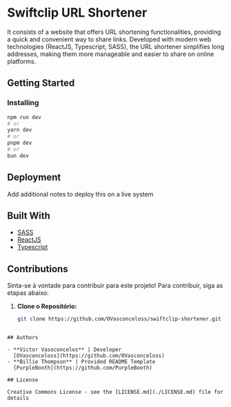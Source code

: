 # Swiftclip URL Shortener

It consists of a website that offers URL shortening functionalities, providing a quick and convenient way to share links. Developed with modern web technologies (ReactJS, Typescript, SASS), the URL shortener simplifies long addresses, making them more manageable and easier to share on online platforms.

## Getting Started



### Installing

```bash
npm run dev
# or
yarn dev
# or
pnpm dev
# or
bun dev
```

## Deployment

Add additional notes to deploy this on a live system

## Built With

  - [SASS](https://sass-lang.com/)
  - [ReactJS](https://react.dev/)
  - [Typescript](https://www.typescriptlang.org/)

## Contributions

Sinta-se à vontade para contribuir para este projeto! Para contribuir, siga as etapas abaixo:

1. **Clone o Repositório:**
   ```bash
   git clone https://github.com/OVasconceloss/swiftclip-shortener.git 
  ```

## Authors

  - **Victor Vasoconcelos** | Developer
    [OVasconceloss](https://github.com/OVasconceloss)
  - **Billie Thompson** | Provided README Template
    [PurpleBooth](https://github.com/PurpleBooth)

## License

Creative Commons License - see the [LICENSE.md](./LICENSE.md) file for
details
